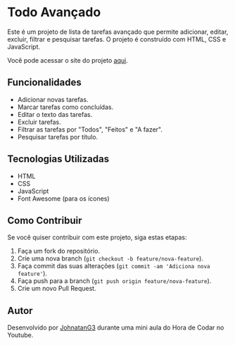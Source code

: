 # Todo Avançado

Este é um projeto de lista de tarefas avançado que permite adicionar, editar, excluir, filtrar e pesquisar tarefas. O projeto é construído com HTML, CSS e JavaScript.

Você pode acessar o site do projeto [aqui](https://todo-list-avancado-portfolio.netlify.app/).

## Funcionalidades

- Adicionar novas tarefas.
- Marcar tarefas como concluídas.
- Editar o texto das tarefas.
- Excluir tarefas.
- Filtrar as tarefas por "Todos", "Feitos" e "A fazer".
- Pesquisar tarefas por título.

## Tecnologias Utilizadas

- HTML
- CSS
- JavaScript
- Font Awesome (para os ícones)

## Como Contribuir

Se você quiser contribuir com este projeto, siga estas etapas:

1. Faça um fork do repositório.
2. Crie uma nova branch (`git checkout -b feature/nova-feature`).
3. Faça commit das suas alterações (`git commit -am 'Adiciona nova feature'`).
4. Faça push para a branch (`git push origin feature/nova-feature`).
5. Crie um novo Pull Request.

## Autor

Desenvolvido por [JohnatanG3](https://github.com/SeuUsuario) durante uma mini aula do Hora de Codar no Youtube.
